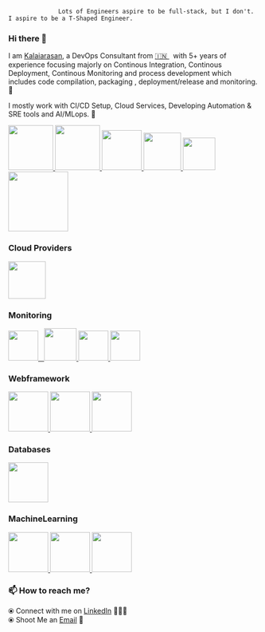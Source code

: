                   Lots of Engineers aspire to be full-stack, but I don't. I aspire to be a T-Shaped Engineer.

### Hi there 👋        

<!--
**kalaiarasan33/kalaiarasan33** is a ✨ _special_ ✨ repository because its `README.md` (this file) appears on your GitHub profile.
-->                

I am [Kalaiarasan](https://www.linkedin.com/in/kalaiarasan-balaraman/), a DevOps Consultant from [🇮🇳 ](https://en.wikipedia.org/wiki/India)&nbsp;  with 5+ years of experience focusing majorly on Continous Integration, Continous Deployment, Continous Monitoring and process development which includes code compilation, packaging , deployment/release and monitoring. 🎯



I mostly work with CI/CD Setup, Cloud Services, Developing Automation & SRE tools and AI/MLops. 🚀


<p float="left">
    <a href="https://www.python.org/" target="_blank" >
    <img src="https://raw.githubusercontent.com/kalaiarasan33/kalaiarasan33/master/assets/python.gif" height="90" />
  </a>
  <a href="https://golang.org/" target="_blank" >
    <img src="https://raw.githubusercontent.com/kalaiarasan33/kalaiarasan33/master/assets/golang.gif" height="90" />
  </a>
  <a href="https://www.docker.com/" target="_blank" >
    <img src="https://raw.githubusercontent.com/kalaiarasan33/kalaiarasan33/master/assets/docker.gif" height="80" /> 
  </a>
  <a href="https://kubernetes.io/" target="_blank" >
    <img src="https://raw.githubusercontent.com/kalaiarasan33/kalaiarasan33/master/assets/k8s.gif"  height="75" />
  </a>
  <a href="https://www.jenkins.io/" target="_blank" >
    <img src="https://raw.githubusercontent.com/kalaiarasan33/kalaiarasan33/master/assets/cicd.gif"  height="65" />
  </a>
  <a href="https://www.terraform.io/" target="_blank" >
    <img src="https://raw.githubusercontent.com/kalaiarasan33/kalaiarasan33/master/assets/terraform.gif" width="120" />
  </a>

 </p>
  
### Cloud Providers
  
 <p float="left">
  <a href="https://aws.amazon.com/" target="_blank" >
    <img src="https://raw.githubusercontent.com/kalaiarasan33/kalaiarasan33/master/assets/aws.gif"  height="75" />
  </a>
 </p>
  
### Monitoring
  
 <p float="left">
  <a href="https://grafana.com/" target="_blank" >
    <img src="https://raw.githubusercontent.com/kalaiarasan33/kalaiarasan33/master/assets/grafana.gif" height="60" />&nbsp;&nbsp;
  </a>
  <a href="https://prometheus.io/" target="_blank" >
    <img src="https://raw.githubusercontent.com/kalaiarasan33/kalaiarasan33/master/assets/prometheus.gif" height="65" />
  </a>
  <a href="https://www.splunk.com/" target="_blank" >
    <img src="https://raw.githubusercontent.com/kalaiarasan33/kalaiarasan33/master/assets/splunk.png" height="60" />
  </a>
  <a href="https://newrelic.com/" target="_blank" >
    <img src="https://raw.githubusercontent.com/kalaiarasan33/kalaiarasan33/master/assets/newrelic.png" height="60" />
  </a>
</p>

### Webframework
  
 <p float="left">
  <a href="https://flask.palletsprojects.com/en/1.1.x/" target="_blank" >
    <img src="https://raw.githubusercontent.com/kalaiarasan33/kalaiarasan33/master/assets/flask.png" height="80" />
  </a>
  <a href="https://godoc.org/github.com/gin-gonic/gin/" target="_blank" >
    <img src="https://raw.githubusercontent.com/kalaiarasan33/kalaiarasan33/master/assets/gin.png" height="80" />
  </a>
  <a href="https://nodejs.org/en/" target="_blank" >
    <img src="https://raw.githubusercontent.com/kalaiarasan33/kalaiarasan33/master/assets/nodejs.png" height="80" />
  </a>
</p>


### Databases
  
 <p float="left">
  <a href="https://www.mongodb.com/" target="_blank" >
    <img src="https://raw.githubusercontent.com/kalaiarasan33/kalaiarasan33/master/assets/mongo.gif" height="80" />
  </a>
</p>

### MachineLearning
  
 <p float="left">
  <a href="https://scikit-learn.org/" target="_blank" >
    <img src="https://raw.githubusercontent.com/kalaiarasan33/kalaiarasan33/master/assets/sklearn.png" height="80" />
  </a>
  <a href="https://www.fast.ai/" target="_blank" >
    <img src="https://raw.githubusercontent.com/kalaiarasan33/kalaiarasan33/master/assets/fastai.png" height="80" />
  </a>
  <a href="https://aws.amazon.com/sagemaker/" target="_blank" >
    <img src="https://raw.githubusercontent.com/kalaiarasan33/kalaiarasan33/master/assets/sagemaker.png" height="80" />
  </a>
</p>


### 📫 How to reach me? 


  ⦿ Connect with me on [LinkedIn](https://www.linkedin.com/in/kalaiarasan-balaraman/) 👨🏻‍💻 <br>
  ⦿ Shoot Me an [Email](mailto:kalaiarasanbalaraman@gmail.com) 💌 <br>
